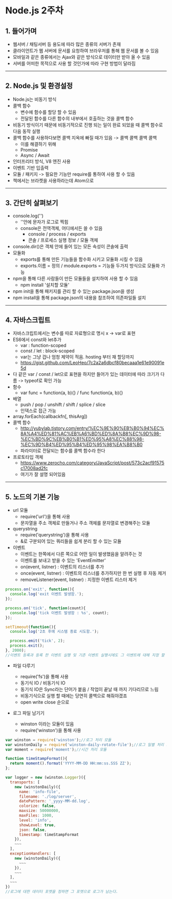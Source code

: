 Node.js 2주차
=============


##  1. 들어가며

* 웹서버 / 채팅서버 등 용도에 따라 많은 종류의 서버가 존재
* 클라이언트가 웹 서버에 문서를 요청하여 브라우저를 통해 웹 문서를 볼 수 있음
* 모바일과 같은 종류에서는 Ajax와 같은 방식으로 데이터만 받아 올 수 있음
* 서버를 어떠한 목적으로 사용 할 것인가에 따라 구현 방법이 달라짐

------------------------------------------------------------------------------

##  2. Node.js 및 환경설정

* Node.js는 비동기 방식
* 콜백 함수
  * 변수에 함수를 할당 할 수 있음
  * 전달된 함수를 다른 함수의 내부에서 호출하는 것을 콜백 함수
* 비동기 방식이기 때문에 비동기적으로 진행 되는 일이 완료 되었을 때 콜백 함수로 다음 동작 실행
* 콜백 함수를 사용하다보면 콜백 지옥에 빠질 때가 있음 -> 콜백 콜백 콜백 콜백
  * 이를 해결하기 위해
  * Promise
  * Async / Await
* 인터프리터 방식, V8 엔진 사용
* 이벤트 기반 입출력
* 모듈 / 패키지 -> 필요한 기능만 require를 통하여 사용 할 수 있음
* 책에서는 브라켓을 사용하라는데 Atom으로

------------------------------------------------------------------------------

## 3. 간단히 살펴보기
* console.log('')
  * ''안에 문자가 로그로 찍힘
  * console은 전역객체, 어디에서든 쓸 수 있음
    * console / process / exports
    * 콘솔 / 프로세스 실행 정보 / 모듈 객체
* console.dir()은 객체 안에 들어 있는 모든 속성이 콘솔에 출력
* 모듈화
  * exports를 통해 만든 기능들을 함수화 시키고 모듈화 시킬 수 있음
  * exports.이름 = 정의 / module.exports = 기능들 두가지 방식으로 모듈화 가능
* npm을 통해 다른 사람들이 만든 모듈들을 설치하여 사용 할 수 있음
  * npm install '설치할 모듈'
* npm init을 통해 패키지를 관리 할 수 있는 package.json을 생성
* npm install을 통해 package.json의 내용을 참조하여 의존파일들 설치

------------------------------------------------------------------------------

## 4. 자바스크립트
* 자바스크립트에서는 변수를 따로 자료형으로 명시 x -> var로 표현
* ES6에서 const와 let추가
  * var : function-scoped
  * const / let : block-scoped
  * var는 그냥 겁나 엄청 제약이 적음. hosting 부터 재 할당까지
  * https://gist.github.com/LeoHeo/7c2a2a6dbcf80becaaa1e61e90091e5d
* 다 같은 var / const / let으로 표현을 하지만 들어가 있는 데이터에 따라 크기가 다름 -> typeof로 확인 가능
* 함수
  * var func = function(a, b){} / func function(a, b){}
* 배열
  * push / pop / unshift / shift / splice / slice
  * 인덱스로 접근 가능
* array.forEach(callbackfn[, thisArg])
* 콜백 함수
  * http://yubylab.tistory.com/entry/%EC%9E%90%EB%B0%94%EC%8A%A4%ED%81%AC%EB%A6%BD%ED%8A%B8%EC%9D%98-%EC%BD%9C%EB%B0%B1%ED%95%A8%EC%88%98-%EC%9D%B4%ED%95%B4%ED%95%98%EA%B8%B0
  * 파라미터로 전달되는 함수를 콜백 함수라 한다
* 프로토타입 객체
  * https://www.zerocho.com/category/JavaScript/post/573c2acf91575c17008ad2fc
  * 여기가 잘 설명 되어있음

------------------------------------------------------------------------------

## 5. 노드의 기본 기능
* url 모듈
  * require('url')을 통해 사용
  * 문자열을 주소 객체로 만들거나 주소 객체를 문자열로 변경해주는 모듈
* querystring
  * require('querystring')을 통해 사용
  * &로 구분되어 있는 쿼리들을 쉽게 분리 할 수 있는 모듈
* 이벤트
  * 이벤트는 한쪽에서 다른 쪽으로 어떤 일이 발생했음을 알려주는 것
  * 이벤트를 보내고 받을 수 있는 'EventEmitter'
  * on(event, listner) : 이벤트의 리스너를 추가
  * once(event, listner) : 이벤트의 리스너를 추가하지만 한 번 실행 후 자동 제거
  * removeListener(event, listner) : 지정한 이벤트 리스터 제거

```JavaScript
process.on('exit', function(){
  console.log('exit 이벤트 발생함.');
});

process.on('tick', function(count){
  console.log('tick 이벤트 발생함 : %s', count);
});

setTimeout(function(){
  console.log('2초 후에 시스템 종료 시도함.');

  process.emit('tick', 2);
  process.exit();
}, 2000);
//이벤트 등록과 등록 한 이벤트 실행 및 기존 이벤트 실행시에도 그 이벤트에 대해 지정 할 수 있음
```

* 파일 다루기
  * require('fs')을 통해 사용
  * 동기식 IO / 비동기식 IO
  * 동기식 IO은 Sync라는 단어가 붙음 / 작업이 끝날 때 까지 기다리므로 느림
  * 비동기식으로 실행 할 때에는 당연히 콜백으로 해줘야겠죠
  * open write close 순으로

* 로그 파일 남기기
  * winston 이라는 모듈이 있음
  * require('winston')을 통해 사용

```JavaScript
var winston = require('winston');//로그 처리 모듈
var winstonDaily = require('winston-daily-rotate-file');//로그 일별 처리 모듈
var moment = require('moment');//시간 처리 모듈

function timeStampFormat(){
  return moment().format('YYYY-MM-DD HH:mm:ss.SSS ZZ');
};

var logger = new (winston.Logger)({
  transports: [
    new (winstonDaily)({
      name: 'info-file',
      filename: './log/server',
      datePattern: '_yyyy-MM-dd.log',
      colorize: false,
      maxsize: 50000000,
      maxFiles: 1000,
      level: 'info',
      showLevel: true,
      json: false,
      timestamp: timeStampFormat
    }),
    ~~~
  ],
  exceptionHandlers: [
    new (winstonDaily)({
      ~~~
    }),
    ~~~
  ],
  ~~~
})
//로그에 대한 데이터 포멧을 정하면 그 포멧으로 로그가 남는다.
```
